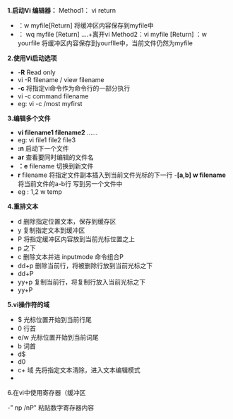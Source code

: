 **1.启动Vi 编辑器：**
  Method1： vi return
  	   

 - ：w myfile[Return] 将缓冲区内容保存到myfile中
 - ： wq myfile [Return] ....+离开vi
 Method2：vi myfile [Return]
 		：w yourfile   将缓冲区内容保存到yourflle中，当前文件仍然为myfile

 **2.使用Vi启动选项**
 	
 - -**R**   Read only
 - vi -R filename  /   view filename
 - **-c**   将指定vi命令作为命令行的一部分执行
 - vi -c command filename
 - eg: vi -c /most myfirst

**3.编辑多个文件**

 - **vi filename1 filename2** ......
 - eg: vi file1 file2 file3
 - **:n** 启动下一个文件
 - **ar**   查看要同时编辑的文件名
 - **：e** filename  切换到新文件
 - **r**  filename 将指定文件副本插入到当前文件光标的下一行
 -**[a,b] w filename** 将当前文件的a-b行 写到另一个文件中
 - eg : 1,2 w temp

 **4.重排文本**


 - d 删除指定位置文本，保存到缓存区
 - y 复制指定文本到缓冲区
 - P 将指定缓冲区内容放到当前光标位置之上
 - p  之下
 - c  删除文本并进 inputmode
 命令组合P
 - dd+p  删除当前行，将被删除行放到当前光标之下
 - dd+P
 - yy+p  复制当前行，将复制行放入当前光标之下
 - yy+P


**5.vi操作符的域**

 - $  光标位置开始到当前行尾
 - 0   行首
 - e/w   光标位置开始到当前词尾
 - b    词首
 - d$ 
 - d0
 - c+ 域 先将指定文本清除，进入文本编辑模式
 - 


6.在vi中使用寄存器（缓冲区

-” np /nP"  粘贴数字寄存器内容

  

 
